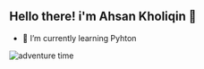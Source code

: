 ## Hello there! i'm Ahsan Kholiqin 👋

<!--
**yellowkunn/yellowkunn** is a ✨ _special_ ✨ repository because its `README.md` (this file) appears on your GitHub profile.

Here are some ideas to get you started:

- 🔭 I’m currently working on ...
- 🌱 I’m currently learning ...
- 👯 I’m looking to collaborate on ...
- 🤔 I’m looking for help with ...
- 💬 Ask me about ...
- 📫 How to reach me: ...
- 😄 Pronouns: ...
- ⚡ Fun fact: ...
-->

- 🌱 I’m currently learning Pyhton

![adventure time](https://media2.giphy.com/media/v1.Y2lkPTc5MGI3NjExbjVkcmJ4dmNmdTRwdWliN3oyMHBmbzIzemplZ3p6ZXBkZm16eG50cSZlcD12MV9pbnRlcm5hbF9naWZfYnlfaWQmY3Q9Zw/GuEyvLPXMLhT2/giphy.gif)